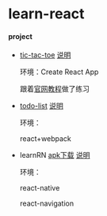# learn-react

#### project
* [tic-tac-toe](https://qw110946.github.io/learn-react/tic-tac-toe/build/)
  [说明](https://github.com/qw110946/learn-react/tree/master/tic-tac-toe)

    环境：Create React App
    
    跟着[官网教程](https://doc.react-china.org/tutorial/tutorial.html)做了练习

* [todo-list](https://qw110946.github.io/learn-react/todo-list/build/)
  [说明](https://github.com/qw110946/learn-react/tree/master/todo-list)
 
    环境：
    
    react+webpack

* learnRN [apk下载](https://qw110946.github.io/learn-react/learnRN/apk/bilibili-v1.2.apk)
  [说明](https://github.com/qw110946/learn-react/tree/master/learnRN)
 
    环境：
    
    react-native
    
    react-navigation